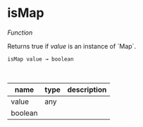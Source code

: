 # isMap

_Function_

Returns true if _value_ is an instance of &#x60;Map&#x60;.

<pre><code>isMap value &rarr; boolean</code></pre>
<br>

| name | type | description |
|------|------|-------------|
|value|any||
|boolean|||


